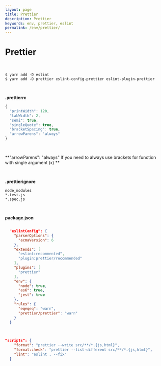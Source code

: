 ```yaml
---
layout: page
title: Prettier
description: Prettier
keywords: env, prettier, eslint
permalink: /env/prettier/
---
```


# Prettier

<br/>

```
$ yarn add -D eslint
$ yarn add -D prettier eslint-config-prettier eslint-plugin-prettier
```

<br/>

**.prettierrc**

```js
{
  "printWidth": 120,
  "tabWidth": 2,
  "semi": true,
  "singleQuote": true,
  "bracketSpacing": true,
  "arrowParens": "always"
}
```

<br>

**"arrowParens": "always" If you need to always use brackets for function with single argument (x) **

<br/>

**.prettierignore**

```
node_modules
*.test.js
*.spec.js
```

<br/>

**package.json**

```json

  "eslintConfig": {
    "parserOptions": {
      "ecmaVersion": 6
    },
    "extends": [
      "eslint:recommented",
      "plugin:prettier/recommended"
    ],
    "plugins": [
      "prettier"
    ],
    "env": {
      "node": true,
      "es6": true,
      "jest": true
    },
    "rules": {
      "eqeqeq": "warn",
      "prettier/prettier": "warn"
    }
  }
```

<br/>

```json
"scripts": {
    "format": "prettier --write src/**/*.{js,html}",
    "format:check": "prettier --list-different src/**/*.{js,html}",
    "lint": "eslint . --fix"
  }
```
